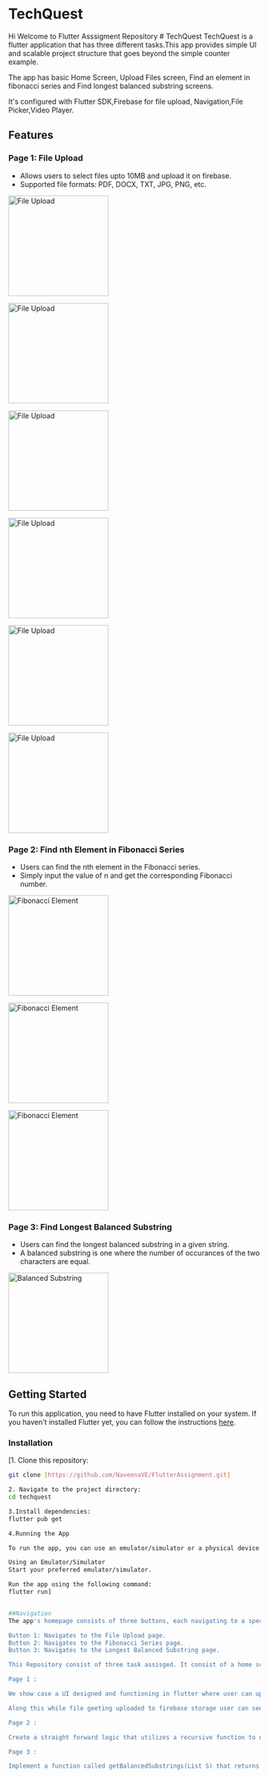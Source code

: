 # TechQuest
Hi Welcome to Flutter Asssigment Repository # TechQuest 
TechQuest is a flutter application that has three different tasks.This app provides simple UI and scalable project structure that goes beyond the simple counter example.

The app has basic Home Screen, Upload Files screen, Find an element in fibonacci series and Find longest balanced substring screens.

It's configured with Flutter SDK,Firebase for file upload, Navigation,File Picker,Video Player.

## Features

### Page 1: File Upload
- Allows users to select files upto 10MB and upload it on firebase.
- Supported file formats: PDF, DOCX, TXT, JPG, PNG, etc.


<p float="left">
 <img src="/images/fileupload0.png" alt="File Upload" width="200" style="margin-right: 20px;"/>
</p>
<p float="left">
 <img src="/images/fileupload1.png" alt="File Upload" width="200" style="margin-right: 20px;"/>
</p>
<p float="left">
 <img src="/images/fileupload2.png" alt="File Upload" width="200" style="margin-right: 20px;"/>
</p>
<p float="left">
 <img src="/images/fileupload3.png" alt="File Upload" width="200" style="margin-right: 20px;"/>
</p>
<p float="left">
 <img src="/images/fileupload4.png" alt="File Upload" width="200" style="margin-right: 20px;"/>
</p>
<p float="left">
 <img src="/images/fileupload5.png" alt="File Upload" width="200" style="margin-right: 20px;"/>
</p>

### Page 2: Find nth Element in Fibonacci Series
- Users can find the nth element in the Fibonacci series.
- Simply input the value of n and get the corresponding Fibonacci number.

<p float="left">
<img src="/images/fibonacci1.jpeg" alt="Fibonacci Element" width="200" style="margin-right: 20px;"/>
</p>

<p float="left">
<img src="/images/fibonacci2.png" alt="Fibonacci Element" width="200" style="margin-right: 20px;"/>
</p>

<p float="left">
<img src="/images/fibonacci3.png" alt="Fibonacci Element" width="200" style="margin-right: 20px;"/>
</p>

### Page 3: Find Longest Balanced Substring
- Users can find the longest balanced substring in a given string.
- A balanced substring is one where the number of occurances of the two characters are equal.

<p float="left">
<img src="/images/substring.png" alt="Balanced Substring" width="200"/>
</p>

## Getting Started

To run this application, you need to have Flutter installed on your system. If you haven't installed Flutter yet, you can follow the instructions [here](https://flutter.dev/docs/get-started/install).

### Installation

[1. Clone this repository:

```bash
git clone [https://github.com/NaveenaVE/FlutterAssignment.git]

2. Navigate to the project directory:
cd techquest

3.Install dependencies:
flutter pub get

4.Running the App

To run the app, you can use an emulator/simulator or a physical device connected to your development environment.

Using an Emulator/Simulator
Start your preferred emulator/simulator.

Run the app using the following command:
flutter run]


##Navigation
The app's homepage consists of three buttons, each navigating to a specific page:

Button 1: Navigates to the File Upload page.
Button 2: Navigates to the Fibonacci Series page.
Button 3: Navigates to the Longest Balanced Substring page.

This Repository consist of three task assisged. It consist of a home screen which consits of three button each navigates to any indiviually task 

Page 1 :

We show case a UI designed and functioning in flutter where user can upload  image or video, from his/her local device or Google drive which consist of maxmium size 10MB. The upload file is successfully uploaded to firebase storage, from where user can download and interact with image or video. 

Along this while file geeting uploaded to firebase storage user can see the progress of file uploading along parallel preview, once file is uploaded or leads to error appropriate message is displayed. 

Page 2 :

Create a straight forward logic that utilizes a recursive function to determine the Fibonacci value at a specified position. Ensuring  performance at scale, allowing it to handle larger numbers without experiencing exponential slowdown. When dealing with substantial numbers where the Fibonacci value becomes excessively large, the application should display an infinity sign instead.

Page 3 :

Implement a function called getBalancedSubstrings(List S) that returns an array of the longest balanced substrings of the input string S
